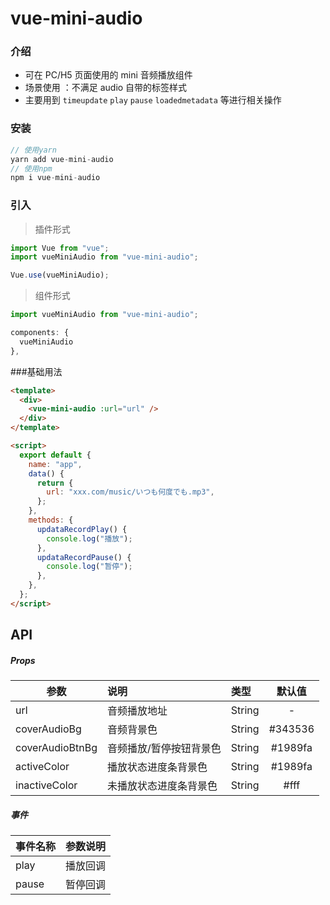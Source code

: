 # vue-mini-audio

### 介绍

- 可在 PC/H5 页面使用的 mini 音频播放组件
- 场景使用 ：不满足 audio 自带的标签样式
- 主要用到 `timeupdate` `play` `pause` `loadedmetadata` 等进行相关操作

### 安装

```javascript
// 使用yarn
yarn add vue-mini-audio
// 使用npm
npm i vue-mini-audio
```

### 引入

> 插件形式

```javascript
import Vue from "vue";
import vueMiniAudio from "vue-mini-audio";

Vue.use(vueMiniAudio);
```

> 组件形式

```javascript
import vueMiniAudio from "vue-mini-audio";

components: {
  vueMiniAudio
},
```

###基础用法

```html
<template>
  <div>
    <vue-mini-audio :url="url" />
  </div>
</template>

<script>
  export default {
    name: "app",
    data() {
      return {
        url: "xxx.com/music/いつも何度でも.mp3",
      };
    },
    methods: {
      updataRecordPlay() {
        console.log("播放");
      },
      updataRecordPause() {
        console.log("暂停");
      },
    },
  };
</script>
```

## API

##### Props

| 参数            | 说明                    | 类型   | 默认值  |
| --------------- | :---------------------- | :----- | :-----: |
| url             | 音频播放地址            | String |    -    |
| coverAudioBg    | 音频背景色              | String | #343536 |
| coverAudioBtnBg | 音频播放/暂停按钮背景色 | String | #1989fa |
| activeColor     | 播放状态进度条背景色    | String | #1989fa |
| inactiveColor   | 未播放状态进度条背景色  | String |  #fff   |

##### 事件

| 事件名称 | 参数说明 |
| -------- | :------- |
| play     | 播放回调 |
| pause    | 暂停回调 |
